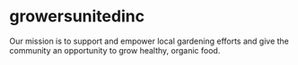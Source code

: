 # growersunitedinc
Our mission is to support and empower local gardening efforts and give the community an opportunity to grow healthy, organic food.

